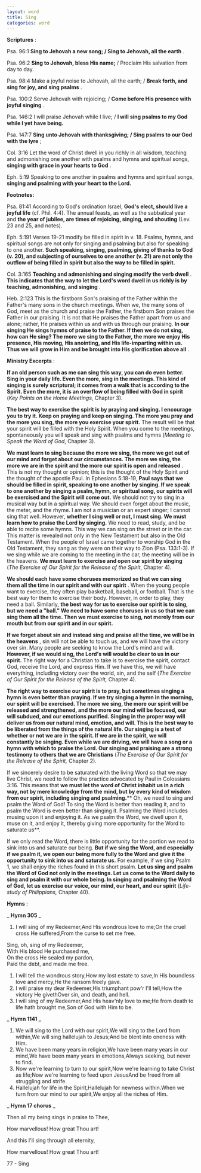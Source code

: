 ```yaml
---
layout: word
title: Sing
categories: word
---
```


**Scriptures** :

Psa. 96:1 **Sing to Jehovah a new song; / Sing to Jehovah, all the earth** .

Psa. 96:2 **Sing to Jehovah, bless His name;** / Proclaim His salvation from day to day.

Psa. 98:4 Make a joyful noise to Jehovah, all the earth; / **Break forth, and sing for joy, and sing psalms** .

Psa. 100:2 Serve Jehovah with rejoicing; / **Come before His presence with joyful singing** .

Psa. 146:2 I will praise Jehovah while I live; / **I will sing psalms to my God while I yet have being.**

Psa. 147:7 **Sing unto Jehovah with thanksgiving; / Sing psalms to our God with the lyre** ;

Col. 3:16 Let the word of Christ dwell in you richly in all wisdom, teaching and admonishing one another with psalms and hymns and spiritual songs, **singing with grace in your hearts to God** .

Eph. 5:19 Speaking to one another in psalms and hymns and spiritual songs, **singing and psalming with your heart to the Lord.**

**Footnotes:**

Psa. 81:41 According to God's ordination Israel, **God's elect, should live a joyful life** (cf. Phil. 4:4). The annual feasts, as well as the sabbatical year and **the year of jubilee, are times of rejoicing, singing, and shouting** (Lev. 23 and 25, and notes).

Eph. 5:191 Verses 19-21 modify be filled in spirit in v. 18. Psalms, hymns, and spiritual songs are not only for singing and psalming but also for speaking to one another. **Such speaking, singing, psalming, giving of thanks to God (v. 20), and subjecting of ourselves to one another (v. 21) are not only the outflow of being filled in spirit but also the way to be filled in spirit.**

Col. 3:165 **Teaching and admonishing and singing modify the verb dwell** . **This indicates that the way to let the Lord's word dwell in us richly is by teaching, admonishing, and singing** .

Heb. 2:123 This is the firstborn Son's praising of the Father within the Father's many sons in the church meetings. When we, the many sons of God, meet as the church and praise the Father, the firstborn Son praises the Father in our praising. It is not that He praises the Father apart from us and alone; rather, He praises within us and with us through our praising. **In our singing He sings hymns of praise to the Father. If then we do not sing, how can He sing? The more we sing to the Father, the more we enjoy His presence, His moving, His anointing, and His life-imparting within us. Thus we will grow in Him and be brought into His glorification above all** .

**Ministry Excerpts** :

**If an old person such as me can sing this way, you can do even better. Sing in your daily life. Even the more, sing in the meetings. This kind of singing is surely scriptural; it comes from a walk that is according to the Spirit. Even the more, it is an overflow of being filled with God in spirit** (_Key Points on the Home Meetings_, Chapter 3).

**The best way to exercise the spirit is by praying and singing. I encourage you to try it. Keep on praying and keep on singing. The more you pray and the more you sing, the more you exercise your spirit.** The result will be that your spirit will be filled with the Holy Spirit. When you come to the meetings, spontaneously you will speak and sing with psalms and hymns (_Meeting to Speak the Word of God_, Chapter 3).

**We must learn to sing because the more we sing, the more we get out of our mind and forget about our circumstances. The more we sing, the more we are in the spirit and the more our spirit is open and released** . This is not my thought or opinion; this is the thought of the Holy Spirit and the thought of the apostle Paul. In Ephesians 5:18-19, **Paul says that we should be filled in spirit, speaking to one another by singing. If we speak to one another by singing a psalm, hymn, or spiritual song, our spirits will be exercised and the Spirit will come out.** We should not try to sing in a musical way but in a spiritual way. We should even forget about the music, the meter, and the rhyme. I am not a musician or an expert singer; I cannot sing that well. However, **whether I sing well or not, I must sing. We must learn how to praise the Lord by singing.** We need to read, study, and be able to recite some hymns. This way we can sing on the street or in the car. This matter is revealed not only in the New Testament but also in the Old Testament. When the people of Israel came together to worship God in the Old Testament, they sang as they were on their way to Zion (Psa. 133:1-3). If we sing while we are coming to the meeting in the car, the meeting will be in the heavens. **We must learn to exercise and open our spirit by singing** (_The Exercise of Our Spirit for the Release of the Spirit_, Chapter 4).

**We should each have some choruses memorized so that we can sing them all the time in our spirit and with our spirit** . When the young people want to exercise, they often play basketball, baseball, or football. That is the best way for them to exercise their body. However, in order to play, they need a ball. Similarly, **the best way for us to exercise our spirit is to sing, but we need a "ball." We need to have some choruses in us so that we can sing them all the time. Then we must exercise to sing, not merely from our mouth but from our spirit and in our spirit.**

**If we forget about sin and instead sing and praise all the time, we will be in the heavens** , sin will not be able to touch us, and we will have the victory over sin. Many people are seeking to know the Lord's mind and will. **However, if we would sing, the Lord's will would be clear to us in our spirit.** The right way for a Christian to take is to exercise the spirit, contact God, receive the Lord, and express Him. If we have this, we will have everything, including victory over the world, sin, and the self (_The Exercise of Our Spirit for the Release of the Spirit,_ Chapter 4).

**The right way to exercise our spirit is to pray, but sometimes singing a hymn is even better than praying. If we try singing a hymn in the morning, our spirit will be exercised. The more we sing, the more our spirit will be released and strengthened, and the more our mind will be focused, our will subdued, and our emotions purified. Singing in the proper way will deliver us from our natural mind, emotion, and will. This is the best way to be liberated from the things of the natural life. Our singing is a test of whether or not we are in the spirit. If we are in the spirit, we will constantly be singing. Even while we are driving, we will have a song or a hymn with which to praise the Lord. Our singing and praising are a strong testimony to others that we are Christians** (_The Exercise of Our Spirit for the Release of the Spirit,_ Chapter 2).

If we sincerely desire to be saturated with the living Word so that we may live Christ, we need to follow the practice advocated by Paul in Colossians 3:16. This means that **we must let the word of Christ inhabit us in a rich way, not by mere knowledge from the mind, but by every kind of wisdom from our spirit, including singing and psalming.**** Oh, we need to sing and psalm the Word of God! To sing the Word is better than reading it, and to psalm the Word is even better than singing it. Psalming the Word includes musing upon it and enjoying it. As we psalm the Word, we dwell upon it, muse on it, and enjoy it, thereby giving more opportunity for the Word to saturate us**.

If we only read the Word, there is little opportunity for the portion we read to sink into us and saturate our being. **But if we sing the Word, and especially if we psalm it, we open our being more fully to the Word and give it the opportunity to sink into us and saturate us.** For example, if we sing Psalm 1, we shall enjoy the riches found in this short psalm. **Let us sing and psalm the Word of God not only in the meetings. Let us come to the Word daily to sing and psalm it with our whole being. In singing and psalming the Word of God, let us exercise our voice, our mind, our heart, and our spirit** (_Life-study of Philippians,_ Chapter 40).

**Hymns** :

_ **Hymn 305** _

1. I will sing of my Redeemer,And His wondrous love to me;On the cruel cross He suffered,From the curse to set me free.

Sing, oh, sing of my Redeemer,  
With His blood He purchased me,  
On the cross He sealed my pardon,  
Paid the debt, and made me free.

1. I will tell the wondrous story,How my lost estate to save,In His boundless love and mercy,He the ransom freely gave.
2. I will praise my dear Redeemer,His triumphant pow'r I'll tell,How the victory He givethOver sin, and death, and hell.
3. I will sing of my Redeemer,And His heav'nly love to me;He from death to life hath brought me,Son of God with Him to be.

_ **Hymn 1141** _

1. We will sing to the Lord with our spirit,We will sing to the Lord from within,We will sing hallelujah to Jesus;And be blent into oneness with Him.
2. We have been many years in religion,We have been many years in our mind,We have been many years in emotions,Always seeking, but never to find.
3. Now we're learning to turn to our spirit,Now we're learning to take Christ as life;Now we're learning to feed upon JesusAnd be freed from all struggling and strife.
4. Hallelujah for life in the Spirit,Hallelujah for newness within.When we turn from our mind to our spirit,We enjoy all the riches of Him.

_ **Hymn 17 chorus** _

Then all my being sings in praise to Thee,

How marvellous! How great Thou art!

And this I'll sing through all eternity,

How marvellous! How great Thou art!

77 - Sing
